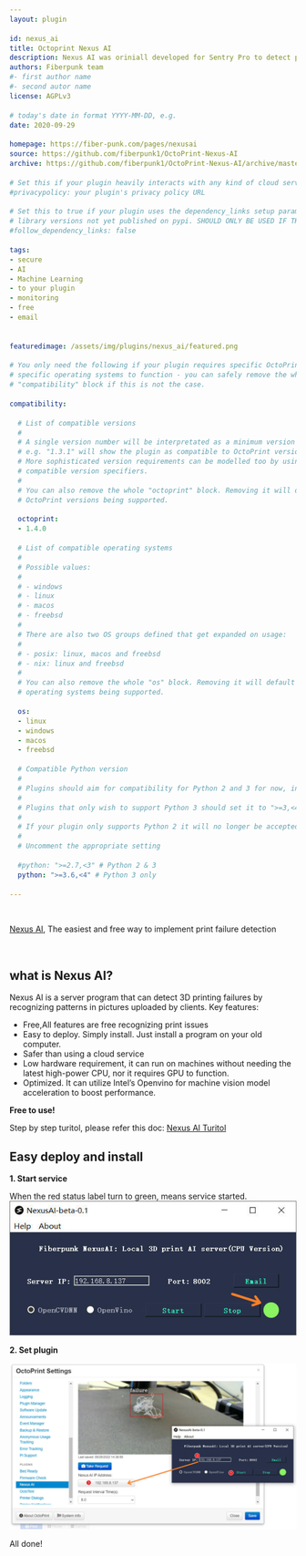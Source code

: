 ```yaml
---
layout: plugin

id: nexus_ai
title: Octoprint Nexus AI
description: Nexus AI was oriniall developed for Sentry Pro to detect print failure. Fiberpunk  make it free and accessible to as many 3D printer users as possible. 
authors: Fiberpunk team
#- first author name
#- second autor name
license: AGPLv3

# today's date in format YYYY-MM-DD, e.g.
date: 2020-09-29

homepage: https://fiber-punk.com/pages/nexusai
source: https://github.com/fiberpunk1/OctoPrint-Nexus-AI
archive: https://github.com/fiberpunk1/OctoPrint-Nexus-AI/archive/master.zip

# Set this if your plugin heavily interacts with any kind of cloud services.
#privacypolicy: your plugin's privacy policy URL

# Set this to true if your plugin uses the dependency_links setup parameter to include
# library versions not yet published on pypi. SHOULD ONLY BE USED IF THERE IS NO OTHER OPTION!
#follow_dependency_links: false

tags:
- secure
- AI
- Machine Learning
- to your plugin
- monitoring
- free
- email


featuredimage: /assets/img/plugins/nexus_ai/featured.png

# You only need the following if your plugin requires specific OctoPrint versions or
# specific operating systems to function - you can safely remove the whole
# "compatibility" block if this is not the case.

compatibility:

  # List of compatible versions
  #
  # A single version number will be interpretated as a minimum version requirement,
  # e.g. "1.3.1" will show the plugin as compatible to OctoPrint versions 1.3.1 and up.
  # More sophisticated version requirements can be modelled too by using PEP440
  # compatible version specifiers.
  #
  # You can also remove the whole "octoprint" block. Removing it will default to all
  # OctoPrint versions being supported.

  octoprint:
  - 1.4.0

  # List of compatible operating systems
  #
  # Possible values:
  #
  # - windows
  # - linux
  # - macos
  # - freebsd
  #
  # There are also two OS groups defined that get expanded on usage:
  #
  # - posix: linux, macos and freebsd
  # - nix: linux and freebsd
  #
  # You can also remove the whole "os" block. Removing it will default to all
  # operating systems being supported.

  os:
  - linux
  - windows
  - macos
  - freebsd

  # Compatible Python version
  #
  # Plugins should aim for compatibility for Python 2 and 3 for now, in which case the value should be ">=2.7,<4".
  #
  # Plugins that only wish to support Python 3 should set it to ">=3,<4".
  #
  # If your plugin only supports Python 2 it will no longer be accepted on the plugin repository.
  #
  # Uncomment the appropriate setting

  #python: ">=2.7,<3" # Python 2 & 3
  python: ">=3.6,<4" # Python 3 only

---
```

<br />

<p class="lead"> <a href="https://fiber-punk.com/pages/nexusai">Nexus AI</a>, The easiest and free way to implement print failure detection</p>

<br />

## what is Nexus AI?

Nexus AI is a server program that can detect 3D printing failures by recognizing patterns in pictures uploaded by clients. 
Key features: 
- Free,All features are free recognizing print issues
- Easy to deploy.  Simply install. Just install a program on your old computer.
- Safer than using a cloud service
- Low hardware requirement, it can run on machines without needing the latest high-power CPU, nor it requires GPU to function. 
- Optimized. It can utilize Intel’s Openvino for machine vision model acceleration to boost performance. 

**Free to use!**

Step by step turitol, please refer this doc: [Nexus AI Turitol](https://docs.google.com/presentation/d/17tiNloVBMYsRRr2qnuSZILDhk4pYkyATVpw55qvDMcA/edit?usp=sharing)

## Easy deploy and install

**1. Start service**

When the red status label turn to green, means service started.
![img](/assets/img/plugins/nexus_ai/Octoscreen-3.jpg)

**2. Set plugin**

![img](/assets/img/plugins/nexus_ai/Octoscreen-4.jpg)


All done!